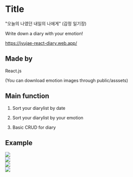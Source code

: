 # Title

"오늘의 나였던 내일의 나에게" (감정 일기장)

Write down a diary with your emotion!

https://jyujae-react-diary.web.app/

## Made by

React.js

(You can download emotion images through public/asssets)

## Main function

1. Sort your diarylist by date

2. Sort your diarylist by your emotion

3. Basic CRUD for diary

## Example
<img src="https://user-images.githubusercontent.com/96777346/180734640-108ef331-82a6-4b15-aa5d-25b0d36aae25.PNG">
<br/>
<img src="https://user-images.githubusercontent.com/96777346/180734647-acbbc876-bc61-4fed-8f10-fefd3175e8ca.PNG">
<br/>

<img src="https://user-images.githubusercontent.com/96777346/180734654-88edbc76-55ef-4d31-a327-6e1f3dbe80ce.PNG">
<br/>

<img src="https://user-images.githubusercontent.com/96777346/180734657-b314843e-67a7-4c8a-bac0-17e9eabcc689.PNG">
<br/>







